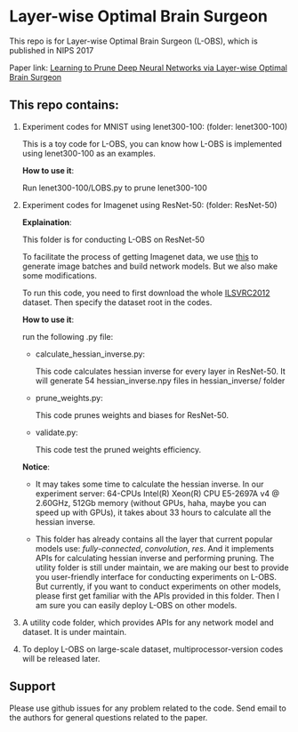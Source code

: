 # Layer-wise Optimal Brain Surgeon
This repo is for Layer-wise Optimal Brain Surgeon (L-OBS), which is published in NIPS 2017

Paper link: [Learning to Prune Deep Neural Networks via Layer-wise Optimal Brain Surgeon](https://arxiv.org/abs/1705.07565)

## This repo contains:

1. Experiment codes for MNIST using lenet300-100: (folder: lenet300-100)

    This is a toy code for L-OBS, you can know how L-OBS is implemented using lenet300-100 as an examples.
    
    **How to use it**:
    
    Run lenet300-100/LOBS.py to prune lenet300-100

2. Experiment codes for Imagenet using ResNet-50: (folder: ResNet-50)

    **Explaination**:
    
    This folder is for conducting L-OBS on ResNet-50
    
    To facilitate the process of getting Imagenet data, we use [this](https://github.com/ethereon/caffe-tensorflow)
    to generate image batches and build network models. But we also make some modifications.
    
    To run this code, you need to first download the whole [ILSVRC2012](http://www.image-net.org/challenges/LSVRC/2012/)
    dataset. Then specify the dataset root in the codes.

    **How to use it**:
     
    run the following .py file:
    
    - calculate_hessian_inverse.py: 
    
        This code calculates hessian inverse for every layer in ResNet-50.
        It will generate 54 hessian_inverse.npy files in hessian_inverse/ folder
        
    - prune_weights.py:
    
        This code prunes weights and biases for ResNet-50.
        
    - validate.py:
    
        This code test the pruned weights efficiency.
        
    **Notice**:
    
    - It may takes some time to calculate the hessian inverse. In our experiment server:
    64-CPUs Intel(R) Xeon(R) CPU E5-2697A v4 @ 2.60GHz, 512Gb memory (without GPUs, haha, maybe you can
    speed up with GPUs), it takes about 33 hours to calculate all the hessian inverse.
    
    - This folder has already contains all the layer that current popular models use: *fully-connected*, *convolution*, *res*.
    And it implements APIs for calculating hessian inverse and performing pruning. The utility folder is still under maintain, 
    we are making our best to provide you user-friendly interface for conducting experiments on L-OBS. But currently, 
    if you want to conduct experiments on other models, please first get familiar with the APIs provided in this folder.
    Then I am sure you can easily deploy L-OBS on other models.

    
3. A utility code folder, which provides APIs for any network model and dataset. It is under maintain.
4. To deploy L-OBS on large-scale dataset, multiprocessor-version codes will be released later.


## Support
Please use github issues for any problem related to the code. Send email to the authors for general questions related to the paper.